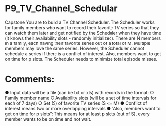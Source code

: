 # P9_TV_Channel_Schedular
Capstone
You are to build a TV Channel Scheduler. The Scheduler works for family
members who want to record their favorite TV series so that they can watch
them later and get notified by the Scheduler when they have time (it knows their
availability slots - randomly initialized). There are N members in a family, each
having their favorite series out of a total of M. Multiple members may love the
same series. However, the Scheduler cannot schedule a series if there is a
conflict of interest. Also, members want to get on time for p slots. The Scheduler
needs to minimize total episode misses.

# Comments:
● Input data will be a file (can be txt or xls) with records in the format:
○ Family member name
○ Availability slots (will be a set of time intervals for each of 7 days)
○ Set (S) of favorite TV series (S <= M)
● Conflict of interest means two or more overlapping intervals
● “Also, members want to get on time for p slots”: This means for at least p slots (out of S), every member wants to be on time and not wait.


